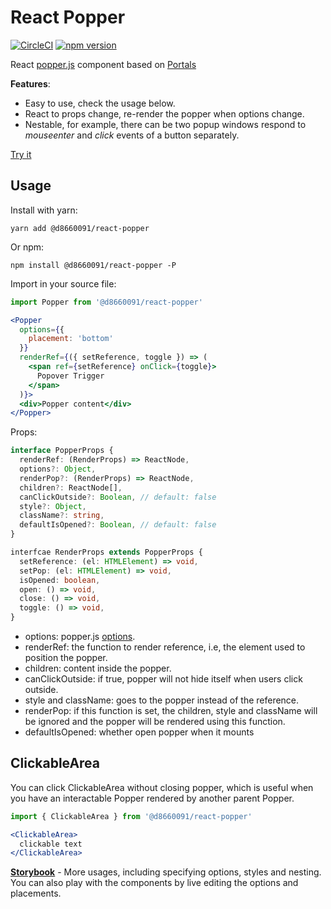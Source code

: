 # React Popper

[![CircleCI](https://circleci.com/gh/d8660091/react-popper.svg?style=svg)](https://circleci.com/gh/d8660091/react-popper)
[![npm version](https://badge.fury.io/js/%40d8660091%2Freact-popper.svg)](https://badge.fury.io/js/%40d8660091%2Freact-popper)

React [popper.js](https://github.com/FezVrasta/popper.js) component based on [Portals](https://reactjs.org/docs/portals.html)

**Features**:
* Easy to use, check the usage below.
* React to props change, re-render the popper when options change.
* Nestable, for example, there can be two popup windows respond to _mouseenter_ and _click_ events of a button separately.

[Try it](https://d8660091.github.io/react-popper/)

## Usage

Install with yarn:

``` shell
yarn add @d8660091/react-popper
```

Or npm:

``` shell
npm install @d8660091/react-popper -P
```

Import in your source file:

``` jsx
import Popper from '@d8660091/react-popper'

<Popper
  options={{ 
    placement: 'bottom'
  }}
  renderRef={({ setReference, toggle }) => (
    <span ref={setReference} onClick={toggle}>
      Popover Trigger
    </span>
  )}>
  <div>Popper content</div>
</Popper>
```

Props:

``` typescript
interface PopperProps {
  renderRef: (RenderProps) => ReactNode,
  options?: Object,
  renderPop?: (RenderProps) => ReactNode,
  children?: ReactNode[],
  canClickOutside?: Boolean, // default: false
  style?: Object,
  className?: string,
  defaultIsOpened?: Boolean, // default: false
}

interfcae RenderProps extends PopperProps {
  setReference: (el: HTMLElement) => void,
  setPop: (el: HTMLElement) => void,
  isOpened: boolean,
  open: () => void,
  close: () => void,
  toggle: () => void,
}
```

* options: popper.js [options](https://popper.js.org/popper-documentation.html#defaults).
* renderRef: the function to render reference, i.e, the element used to position the popper.
* children: content inside the popper.
* canClickOutside: if true, popper will not hide itself when users click outside.
* style and className: goes to the popper instead of the reference.
* renderPop: if this function is set, the children, style and className will be ignored and the popper will be rendered using this function.
* defaultIsOpened: whether open popper when it mounts

## ClickableArea
You can click ClickableArea without closing popper, which is useful when you have an interactable Popper rendered by another parent Popper.

``` jsx
import { ClickableArea } from '@d8660091/react-popper'

<ClickableArea>
  clickable text
</ClickableArea>
```


[**Storybook**](https://d8660091.github.io/react-popper/) - More usages, including specifying options, styles and nesting. You can also play with the components by live editing the options and placements.


